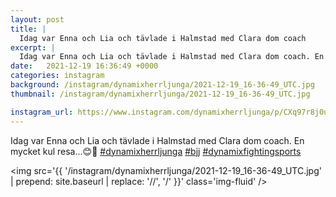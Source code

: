 ```yaml
---
layout: post
title: |
  Idag var Enna och Lia och tävlade i Halmstad med Clara dom coach
excerpt: |
  Idag var Enna och Lia och tävlade i Halmstad med Clara dom coach. En mycket kul resa...😊🥰   
date:   2021-12-19 16:36:49 +0000
categories: instagram
background: /instagram/dynamixherrljunga/2021-12-19_16-36-49_UTC.jpg
thumbnail: /instagram/dynamixherrljunga/2021-12-19_16-36-49_UTC.jpg

instagram_url: https://www.instagram.com/dynamixherrljunga/p/CXq97r8j0uv
---
```

Idag var Enna och Lia och tävlade i Halmstad med Clara dom coach. En mycket kul resa...😊🥰 [#dynamixherrljunga](https://www.instagram.com/explore/tags/dynamixherrljunga/) [#bjj](https://www.instagram.com/explore/tags/bjj/) [#dynamixfightingsports](https://www.instagram.com/explore/tags/dynamixfightingsports/)



<img src='{{ '/instagram/dynamixherrljunga/2021-12-19_16-36-49_UTC.jpg' | prepend: site.baseurl | replace: '//', '/' }}' class='img-fluid' />
